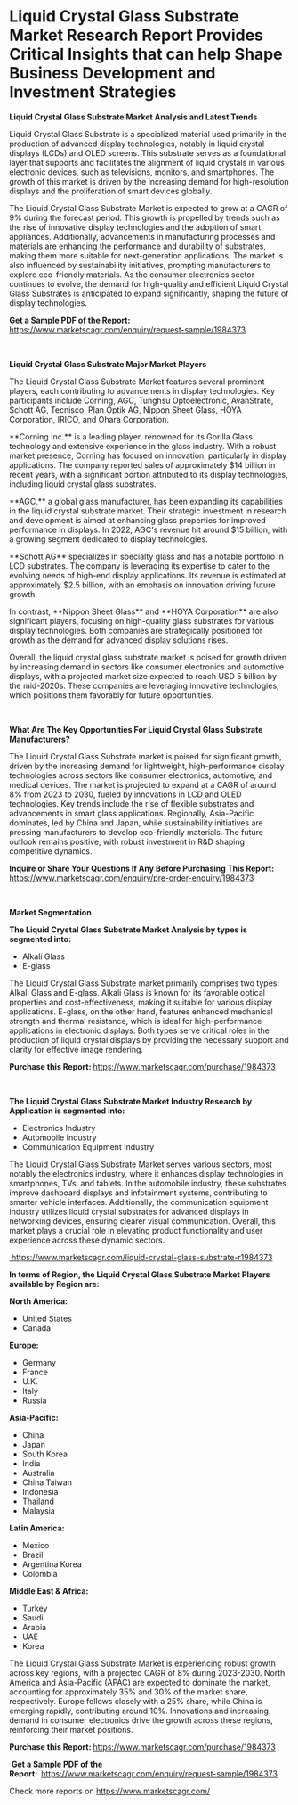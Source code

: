 <p><h1>Liquid Crystal Glass Substrate Market Research Report Provides Critical Insights that can help Shape Business Development and Investment Strategies</h1></p><p><strong>Liquid Crystal Glass Substrate Market Analysis and Latest Trends</strong></p>
<p><p>Liquid Crystal Glass Substrate is a specialized material used primarily in the production of advanced display technologies, notably in liquid crystal displays (LCDs) and OLED screens. This substrate serves as a foundational layer that supports and facilitates the alignment of liquid crystals in various electronic devices, such as televisions, monitors, and smartphones. The growth of this market is driven by the increasing demand for high-resolution displays and the proliferation of smart devices globally. </p><p>The Liquid Crystal Glass Substrate Market is expected to grow at a CAGR of 9% during the forecast period. This growth is propelled by trends such as the rise of innovative display technologies and the adoption of smart appliances. Additionally, advancements in manufacturing processes and materials are enhancing the performance and durability of substrates, making them more suitable for next-generation applications. The market is also influenced by sustainability initiatives, prompting manufacturers to explore eco-friendly materials. As the consumer electronics sector continues to evolve, the demand for high-quality and efficient Liquid Crystal Glass Substrates is anticipated to expand significantly, shaping the future of display technologies.</p></p>
<p><strong>Get a Sample PDF of the Report:&nbsp;</strong> <a href="https://www.marketscagr.com/enquiry/request-sample/1984373?utm_campaign=2994&utm_medium=2&utm_source=Github&utm_content=ia&utm_term=07042025&utm_id=liquid-crystal-glass-substrate">https://www.marketscagr.com/enquiry/request-sample/1984373</a></p>
<p>&nbsp;</p>
<p><strong>Liquid Crystal Glass Substrate Major Market Players</strong></p>
<p><p>The Liquid Crystal Glass Substrate Market features several prominent players, each contributing to advancements in display technologies. Key participants include Corning, AGC, Tunghsu Optoelectronic, AvanStrate, Schott AG, Tecnisco, Plan Optik AG, Nippon Sheet Glass, HOYA Corporation, IRICO, and Ohara Corporation.</p><p>**Corning Inc.** is a leading player, renowned for its Gorilla Glass technology and extensive experience in the glass industry. With a robust market presence, Corning has focused on innovation, particularly in display applications. The company reported sales of approximately $14 billion in recent years, with a significant portion attributed to its display technologies, including liquid crystal glass substrates.</p><p>**AGC,** a global glass manufacturer, has been expanding its capabilities in the liquid crystal substrate market. Their strategic investment in research and development is aimed at enhancing glass properties for improved performance in displays. In 2022, AGC's revenue hit around $15 billion, with a growing segment dedicated to display technologies.</p><p>**Schott AG** specializes in specialty glass and has a notable portfolio in LCD substrates. The company is leveraging its expertise to cater to the evolving needs of high-end display applications. Its revenue is estimated at approximately $2.5 billion, with an emphasis on innovation driving future growth.</p><p>In contrast, **Nippon Sheet Glass** and **HOYA Corporation** are also significant players, focusing on high-quality glass substrates for various display technologies. Both companies are strategically positioned for growth as the demand for advanced display solutions rises.</p><p>Overall, the liquid crystal glass substrate market is poised for growth driven by increasing demand in sectors like consumer electronics and automotive displays, with a projected market size expected to reach USD 5 billion by the mid-2020s. These companies are leveraging innovative technologies, which positions them favorably for future opportunities.</p></p>
<p>&nbsp;</p>
<p><strong>What Are The Key Opportunities For Liquid Crystal Glass Substrate Manufacturers?</strong></p>
<p><p>The Liquid Crystal Glass Substrate market is poised for significant growth, driven by the increasing demand for lightweight, high-performance display technologies across sectors like consumer electronics, automotive, and medical devices. The market is projected to expand at a CAGR of around 8% from 2023 to 2030, fueled by innovations in LCD and OLED technologies. Key trends include the rise of flexible substrates and advancements in smart glass applications. Regionally, Asia-Pacific dominates, led by China and Japan, while sustainability initiatives are pressing manufacturers to develop eco-friendly materials. The future outlook remains positive, with robust investment in R&D shaping competitive dynamics.</p></p>
<p><strong>Inquire or Share Your Questions If Any Before Purchasing This Report:</strong> <a href="https://www.marketscagr.com/enquiry/pre-order-enquiry/1984373?utm_campaign=2994&utm_medium=2&utm_source=Github&utm_content=ia&utm_term=07042025&utm_id=liquid-crystal-glass-substrate">https://www.marketscagr.com/enquiry/pre-order-enquiry/1984373</a></p>
<p>&nbsp;</p>
<p><strong>Market Segmentation</strong></p>
<p><strong>The Liquid Crystal Glass Substrate Market Analysis by types is segmented into:</strong></p>
<p><ul><li>Alkali Glass</li><li>E-glass</li></ul></p>
<p><p>The Liquid Crystal Glass Substrate market primarily comprises two types: Alkali Glass and E-glass. Alkali Glass is known for its favorable optical properties and cost-effectiveness, making it suitable for various display applications. E-glass, on the other hand, features enhanced mechanical strength and thermal resistance, which is ideal for high-performance applications in electronic displays. Both types serve critical roles in the production of liquid crystal displays by providing the necessary support and clarity for effective image rendering.</p></p>
<p><strong>Purchase this Report:&nbsp;</strong><a href="https://www.marketscagr.com/purchase/1984373?utm_campaign=2994&utm_medium=2&utm_source=Github&utm_content=ia&utm_term=07042025&utm_id=liquid-crystal-glass-substrate">https://www.marketscagr.com/purchase/1984373</a></p>
<p>&nbsp;</p>
<p><strong>The Liquid Crystal Glass Substrate Market Industry Research by Application is segmented into:</strong></p>
<p><ul><li>Electronics Industry</li><li>Automobile Industry</li><li>Communication Equipment Industry</li></ul></p>
<p><p>The Liquid Crystal Glass Substrate Market serves various sectors, most notably the electronics industry, where it enhances display technologies in smartphones, TVs, and tablets. In the automobile industry, these substrates improve dashboard displays and infotainment systems, contributing to smarter vehicle interfaces. Additionally, the communication equipment industry utilizes liquid crystal substrates for advanced displays in networking devices, ensuring clearer visual communication. Overall, this market plays a crucial role in elevating product functionality and user experience across these dynamic sectors.</p></p>
<p><a href="https://www.marketscagr.com/liquid-crystal-glass-substrate-r1984373?utm_campaign=2994&utm_medium=2&utm_source=Github&utm_content=ia&utm_term=07042025&utm_id=liquid-crystal-glass-substrate">&nbsp;https://www.marketscagr.com/liquid-crystal-glass-substrate-r1984373</a></p>
<p><strong>In terms of Region, the Liquid Crystal Glass Substrate Market Players available by Region are:</strong></p>
<p>
    <p> <strong> North America: </strong>
        <ul>
            <li>United States</li>
            <li>Canada</li>
        </ul>
        </p> 
    <p> <strong> Europe: </strong>
        <ul>
            <li>Germany</li>
            <li>France</li>
            <li>U.K.</li>
            <li>Italy</li>
            <li>Russia</li>
        </ul>
        </p> 
    <p> <strong> Asia-Pacific: </strong>
        <ul>
            <li>China</li>
            <li>Japan</li>
            <li>South Korea</li>
            <li>India</li>
            <li>Australia</li>
            <li>China Taiwan</li>
            <li>Indonesia</li>
            <li>Thailand</li>
            <li>Malaysia</li>
        </ul>
        </p> 
    <p> <strong> Latin America: </strong>
        <ul>
            <li>Mexico</li>
            <li>Brazil</li>
            <li>Argentina Korea</li>
            <li>Colombia</li>
        </ul>
        </p> 
    <p> <strong> Middle East & Africa: </strong>
        <ul>
            <li>Turkey</li>
            <li>Saudi</li>
            <li>Arabia</li>
            <li>UAE</li>
            <li>Korea</li>
        </ul>
    </p>
    </p>
<p><p>The Liquid Crystal Glass Substrate Market is experiencing robust growth across key regions, with a projected CAGR of 8% during 2023-2030. North America and Asia-Pacific (APAC) are expected to dominate the market, accounting for approximately 35% and 30% of the market share, respectively. Europe follows closely with a 25% share, while China is emerging rapidly, contributing around 10%. Innovations and increasing demand in consumer electronics drive the growth across these regions, reinforcing their market positions.</p></p>
<p><strong>Purchase this Report: </strong><a href="https://www.marketscagr.com/purchase/1984373?utm_campaign=2994&utm_medium=2&utm_source=Github&utm_content=ia&utm_term=07042025&utm_id=liquid-crystal-glass-substrate">https://www.marketscagr.com/purchase/1984373</a></p>
<p>&nbsp;<strong>Get a Sample PDF of the Report:&nbsp;&nbsp;</strong><a href="https://www.marketscagr.com/enquiry/request-sample/1984373?utm_campaign=2994&utm_medium=2&utm_source=Github&utm_content=ia&utm_term=07042025&utm_id=liquid-crystal-glass-substrate">https://www.marketscagr.com/enquiry/request-sample/1984373</a></p>
<p><strong></strong></p>
<p>Check more reports on <a href="https://www.marketscagr.com/?utm_campaign=2994&utm_medium=2&utm_source=Github&utm_content=ia&utm_term=07042025&utm_id=liquid-crystal-glass-substrate">https://www.marketscagr.com/</a></p>